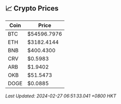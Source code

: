 ## 📈 Crypto Prices

| Coin | Price |
| ---- | ----- |
| BTC | $54596.7976 |
| ETH | $3182.4144 |
| BNB | $400.4300 |
| CRV | $0.5983 |
| ARB | $1.9402 |
| OKB | $51.5473 |
| DOGE | $0.0885 |

_Last Updated: 2024-02-27 06:51:33.041 +0800 HKT_